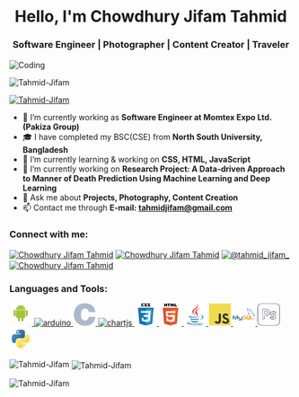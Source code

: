 <h1 align="center">Hello, I'm Chowdhury Jifam Tahmid</h1>
<h3 align="center">Software Engineer | Photographer | Content Creator | Traveler</h3>
<image align= "center" alt="Coding" width= "400" src= "https://camo.githubusercontent.com/2366b34bb903c09617990fb5fff4622f3e941349e846ddb7e73df872a9d21233/68747470733a2f2f63646e2e6472696262626c652e636f6d2f75736572732f3733303730332f73637265656e73686f74732f363538313234332f6176656e746f2e676966">
  
<p align="left"> <img src="https://komarev.com/ghpvc/?username=Tahmid-Jifam&label=Profile%20views&color=0e75b6&style=flat" alt="Tahmid-Jifam" /> </p>
<p align="left"> <a href="https://github.com/ryo-ma/github-profile-trophy"><img src="https://github-profile-trophy.vercel.app/?username=Tahmid-Jifam" alt="Tahmid-Jifam" /></a> </p>

- 🔭 I’m currently working as **Software Engineer at Momtex Expo Ltd. (Pakiza Group)**
- 🎓 I have completed my BSC(CSE) from **North South University, Bangladesh**
- 🌱 I’m currently learning & working on **CSS, HTML, JavaScript**
- 🔭 I’m currently working on **Research Project: A Data-driven Approach to Manner of Death Prediction Using Machine Learning and Deep Learning**
- 💬 Ask me about **Projects, Photography, Content Creation**
- 📫 Contact me through **E-mail: tahmidjifam@gmail.com**

<h3 align="left">Connect with me:</h3>
<p align="left">
<a href="https://linkedin.com/in/Chowdhury Jifam Tahmid" target="blank"><img align="center" src="https://raw.githubusercontent.com/rahuldkjain/github-profile-readme-generator/master/src/images/icons/Social/linked-in-alt.svg" alt="Chowdhury Jifam Tahmid" height="30" width="40" /></a>
<a href="https://fb.com/Chowdhury Jifam Tahmid" target="blank"><img align="center" src="https://raw.githubusercontent.com/rahuldkjain/github-profile-readme-generator/master/src/images/icons/Social/facebook.svg" alt="Chowdhury Jifam Tahmid" height="30" width="40" /></a>
<a href="https://instagram.com/@tahmid_jifam_" target="blank"><img align="center" src="https://raw.githubusercontent.com/rahuldkjain/github-profile-readme-generator/master/src/images/icons/Social/instagram.svg" alt="@tahmid_jifam_" height="30" width="40" /></a>
<a href="https://www.youtube.com/c/Chowdhury Jifam Tahmid" target="blank"><img align="center" src="https://raw.githubusercontent.com/rahuldkjain/github-profile-readme-generator/master/src/images/icons/Social/youtube.svg" alt="Chowdhury Jifam Tahmid" height="30" width="40" /></a>
</p>

<h3 align="left">Languages and Tools:</h3>
<p align="left"> <a href="https://developer.android.com" target="_blank" rel="noreferrer"> <img src="https://raw.githubusercontent.com/devicons/devicon/master/icons/android/android-original-wordmark.svg" alt="android" width="40" height="40"/> </a> <a href="https://www.arduino.cc/" target="_blank" rel="noreferrer"> <img src="https://cdn.worldvectorlogo.com/logos/arduino-1.svg" alt="arduino" width="40" height="40"/> </a> <a href="https://www.cprogramming.com/" target="_blank" rel="noreferrer"> <img src="https://raw.githubusercontent.com/devicons/devicon/master/icons/c/c-original.svg" alt="c" width="40" height="40"/> </a> <a href="https://www.chartjs.org" target="_blank" rel="noreferrer"> <img src="https://www.chartjs.org/media/logo-title.svg" alt="chartjs" width="40" height="40"/> </a> <a href="https://www.w3schools.com/css/" target="_blank" rel="noreferrer"> <img src="https://raw.githubusercontent.com/devicons/devicon/master/icons/css3/css3-original-wordmark.svg" alt="css3" width="40" height="40"/> </a> <a href="https://www.w3.org/html/" target="_blank" rel="noreferrer"> <img src="https://raw.githubusercontent.com/devicons/devicon/master/icons/html5/html5-original-wordmark.svg" alt="html5" width="40" height="40"/> </a> <a href="https://www.java.com" target="_blank" rel="noreferrer"> <img src="https://raw.githubusercontent.com/devicons/devicon/master/icons/java/java-original.svg" alt="java" width="40" height="40"/> </a> <a href="https://developer.mozilla.org/en-US/docs/Web/JavaScript" target="_blank" rel="noreferrer"> <img src="https://raw.githubusercontent.com/devicons/devicon/master/icons/javascript/javascript-original.svg" alt="javascript" width="40" height="40"/> </a> <a href="https://www.mysql.com/" target="_blank" rel="noreferrer"> <img src="https://raw.githubusercontent.com/devicons/devicon/master/icons/mysql/mysql-original-wordmark.svg" alt="mysql" width="40" height="40"/> </a> <a href="https://www.photoshop.com/en" target="_blank" rel="noreferrer"> <img src="https://raw.githubusercontent.com/devicons/devicon/master/icons/photoshop/photoshop-line.svg" alt="photoshop" width="40" height="40"/> </a> <a href="https://www.python.org" target="_blank" rel="noreferrer"> <img src="https://raw.githubusercontent.com/devicons/devicon/master/icons/python/python-original.svg" alt="python" width="40" height="40"/> </a> </p>

<p><img align="left" src="https://github-readme-stats.vercel.app/api/top-langs?username=Tahmid-Jifam&show_icons=true&locale=en&layout=compact" alt="Tahmid-Jifam" /></p>
<p>&nbsp;<img align="center" src="https://github-readme-stats.vercel.app/api?username=Tahmid-Jifam&show_icons=true&locale=en" alt="Tahmid-Jifam" /></p>
<p><img align="center" src="https://github-readme-streak-stats.herokuapp.com/?user=Tahmid-Jifam&" alt="Tahmid-Jifam" /></p>
